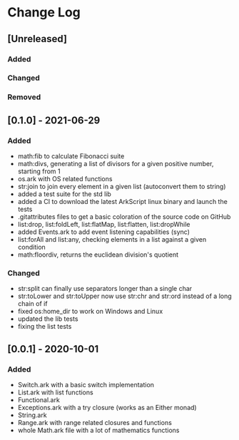 # Change Log

## [Unreleased]
### Added

### Changed

### Removed

## [0.1.0] - 2021-06-29
### Added
- math:fib to calculate Fibonacci suite
- math:divs, generating a list of divisors for a given positive number, starting from 1
- os.ark with OS related functions
- str:join to join every element in a given list (autoconvert them to string)
- added a test suite for the std lib
- added a CI to download the latest ArkScript linux binary and launch the tests
- .gitattributes files to get a basic coloration of the source code on GitHub
- list:drop, list:foldLeft, list:flatMap, list:flatten, list:dropWhile
- added Events.ark to add event listening capabilities (sync)
- list:forAll and list:any, checking elements in a list against a given condition
- math:floordiv, returns the euclidean division's quotient

### Changed
- str:split can finally use separators longer than a single char
- str:toLower and str:toUpper now use str:chr and str:ord instead of a long chain of if
- fixed os:home_dir to work on Windows and Linux
- updated the lib tests
- fixing the list tests

## [0.0.1] - 2020-10-01
### Added
- Switch.ark with a basic switch implementation
- List.ark with list functions
- Functional.ark
- Exceptions.ark with a try closure (works as an Either monad)
- String.ark
- Range.ark with range related closures and functions
- whole Math.ark file with a lot of mathematics functions
